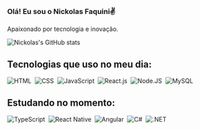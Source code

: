 ### Olá! Eu sou o Nickolas Faquini✌️
Apaixonado por tecnologia e inovação.

![Nickolas's GitHub stats](https://github-readme-stats.vercel.app/api?username=NickolasFchinni&show_icons=true&theme=radical)


## Tecnologias que uso no meu dia:
![HTML](https://img.shields.io/badge/HTML5-E34F26?style=for-the-badge&logo=html5&logoColor=white)&nbsp;
![CSS](https://img.shields.io/badge/CSS3-1572B6?style=for-the-badge&logo=css3&logoColor=white)&nbsp;
![JavaScript](https://img.shields.io/badge/JavaScript-323330?style=for-the-badge&logo=javascript&logoColor=F7DF1E)&nbsp;
![React.js](https://img.shields.io/badge/React-20232A?style=for-the-badge&logo=react&logoColor=61DAFB)&nbsp;
![Node.JS](https://img.shields.io/badge/Node.js-43853D?style=for-the-badge&logo=node.js&logoColor=white)&nbsp;
![MySQL](https://img.shields.io/badge/MySQL-20232A?logo=mysql&logoColor=white&style=for-the-badge)&nbsp;

## Estudando no momento:
![TypeScript](https://img.shields.io/badge/TypeScript-007ACC?style=for-the-badge&logo=typescript&logoColor=white)&nbsp;
![React Native](https://img.shields.io/badge/React_Native-20232A?style=for-the-badge&logo=react&logoColor=61DAFB)&nbsp;
![Angular](https://img.shields.io/badge/Angular-DD0031?style=for-the-badge&logo=angular&logoColor=white)&nbsp;
![C#](https://img.shields.io/badge/C%23-239120?logo=c-sharp&logoColor=white&style=for-the-badge)&nbsp;
![.NET](https://img.shields.io/badge/.NET-5C2D91?logo=.net&logoColor=white&style=for-the-badge)&nbsp;
  
